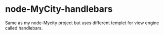# node-MyCity-handlebars
Same as my node-Mycity project but uses different templet for view engine called handlebars.  
